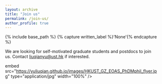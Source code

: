 ```yaml
---
layout: archive
title: "Join us"
permalink: /join-us/
author_profile: true
---
```



{% include base_path %}
{% capture written_label %}'None'{% endcapture %}

We are looking for self-motivated graduate students and postdocs to join us. Contact <liuqianyu@ust.hk> if interested.

embed src="https://yuliuqian.github.io/images/HKUST_GZ_EOAS_PhDMphil_flyer.jpg" type="application/jpg" width="100%" />